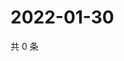 # 2022-01-30

共 0 条

<!-- BEGIN WEIBO -->
<!-- 最后更新时间 Sun Jan 30 2022 04:14:13 GMT+0800 (China Standard Time) -->

<!-- END WEIBO -->
